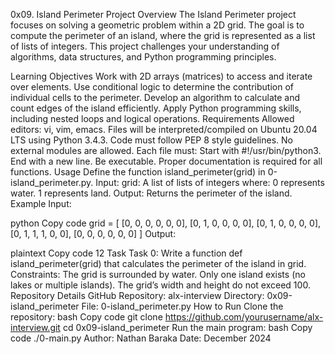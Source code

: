 0x09. Island Perimeter
Project Overview
The Island Perimeter project focuses on solving a geometric problem within a 2D grid. The goal is to compute the perimeter of an island, where the grid is represented as a list of lists of integers. This project challenges your understanding of algorithms, data structures, and Python programming principles.

Learning Objectives
Work with 2D arrays (matrices) to access and iterate over elements.
Use conditional logic to determine the contribution of individual cells to the perimeter.
Develop an algorithm to calculate and count edges of the island efficiently.
Apply Python programming skills, including nested loops and logical operations.
Requirements
Allowed editors: vi, vim, emacs.
Files will be interpreted/compiled on Ubuntu 20.04 LTS using Python 3.4.3.
Code must follow PEP 8 style guidelines.
No external modules are allowed.
Each file must:
Start with #!/usr/bin/python3.
End with a new line.
Be executable.
Proper documentation is required for all functions.
Usage
Define the function island_perimeter(grid) in 0-island_perimeter.py.
Input:
grid: A list of lists of integers where:
0 represents water.
1 represents land.
Output:
Returns the perimeter of the island.
Example
Input:

python
Copy code
grid = [
    [0, 0, 0, 0, 0, 0],
    [0, 1, 0, 0, 0, 0],
    [0, 1, 0, 0, 0, 0],
    [0, 1, 1, 1, 0, 0],
    [0, 0, 0, 0, 0, 0]
]
Output:

plaintext
Copy code
12
Task
Task 0: Write a function def island_perimeter(grid) that calculates the perimeter of the island in grid.
Constraints:
The grid is surrounded by water.
Only one island exists (no lakes or multiple islands).
The grid’s width and height do not exceed 100.
Repository Details
GitHub Repository: alx-interview
Directory: 0x09-island_perimeter
File: 0-island_perimeter.py
How to Run
Clone the repository:
bash
Copy code
git clone https://github.com/yourusername/alx-interview.git
cd 0x09-island_perimeter
Run the main program:
bash
Copy code
./0-main.py
Author: Nathan Baraka
Date: December 2024

